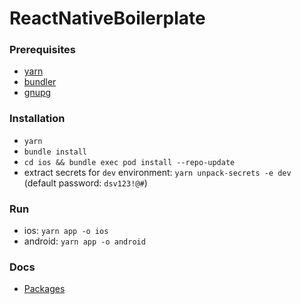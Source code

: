 # ReactNativeBoilerplate

### Prerequisites

- [yarn](https://yarnpkg.com/en/)
- [bundler](https://bundler.io/)
- [gnupg](https://gnupg.org/download/)

### Installation

- `yarn`
- `bundle install`
- `cd ios && bundle exec pod install --repo-update`
- extract secrets for `dev` environment: `yarn unpack-secrets -e dev` (default password: `dsv123!@#`)

### Run
- ios: `yarn app -o ios`
- android: `yarn app -o android`

### Docs
- [Packages](./docs/packages.md)
